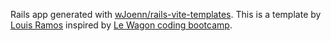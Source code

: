 Rails app generated with [wJoenn/rails-vite-templates](https://github.com/wJoenn/rails-vite-templates).
This is a template by [Louis Ramos](https://louisramos.dev) inspired by [Le Wagon coding bootcamp](https://www.lewagon.com).
